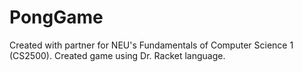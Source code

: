 # PongGame

Created with partner for NEU's Fundamentals of Computer Science 1 (CS2500). Created game using Dr. Racket language. 
